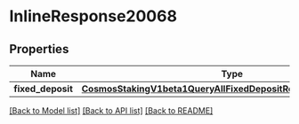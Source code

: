 # InlineResponse20068

## Properties
Name | Type | Description | Notes
------------ | ------------- | ------------- | -------------
**fixed_deposit** | [**CosmosStakingV1beta1QueryAllFixedDepositResponseFixedDeposit**](CosmosStakingV1beta1QueryAllFixedDepositResponseFixedDeposit.md) |  | [optional] 

[[Back to Model list]](../README.md#documentation-for-models) [[Back to API list]](../README.md#documentation-for-api-endpoints) [[Back to README]](../README.md)

